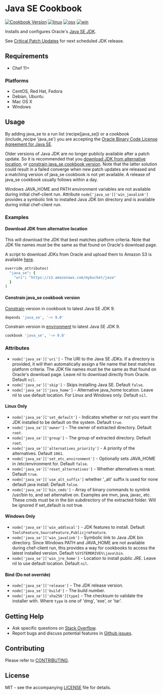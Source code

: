 # Java SE Cookbook

[![Cookbook Version](http://img.shields.io/cookbook/v/java_se.svg?style=flat-square)][cookbook]
[![linux](http://img.shields.io/travis/dhoer/chef-java_se/master.svg?label=linux&style=flat-square)][linux]
[![osx](http://img.shields.io/travis/dhoer/chef-java_se/macosx.svg?label=macosx&style=flat-square)][osx]
[![win](https://img.shields.io/appveyor/ci/dhoer/chef-java-se/master.svg?label=windows&style=flat-square)][win]

[cookbook]: https://supermarket.chef.io/cookbooks/java_se
[linux]: https://travis-ci.org/dhoer/chef-java_se
[osx]: https://travis-ci.org/dhoer/chef-java_se/branches
[win]: https://ci.appveyor.com/project/dhoer/chef-java-se 

Installs and configures Oracle's
[Java SE JDK](http://www.oracle.com/technetwork/java/javase/downloads/jdk9-downloads-3848520.html).

See [Critical Patch Updates](http://www.oracle.com/technetwork/topics/security/alerts-086861.html)
for next scheduled JDK release.

## Requirements

- Chef 11+

### Platforms

- CentOS, Red Hat, Fedora
- Debian, Ubuntu
- Mac OS X
- Windows

## Usage

By adding java_se to a run list (recipe[java_se]) or a cookbook
(include_recipe 'java_se') you are accepting the
[Oracle Binary Code License Agreement for Java SE](http://www.oracle.com/technetwork/java/javase/terms/license/index.html). 

Older versions of Java JDK are no longer publicly available
after a patch update. So it is recommended that you
[download JDK from alternative location](https://github.com/dhoer/chef-java_se#download-jdk-from-alternative-location),
or [constrain java_se cookbook version](https://github.com/dhoer/chef-java_se#constrain-java_se-cookbook-version).
Note that the latter solution could result in a failed converge when
new patch updates are released and a matching version of java_se
cookbook is not yet available.  A release of java_se cookbook usually
follows within a day.

Windows JAVA_HOME and PATH environment variables are not available
during initial chef-client run. Attribute
`node['java_se']['win_javalink']` provides a symbolic link to installed
Java JDK bin directory and is available during initial chef-client run.

### Examples

#### Download JDK from alternative location

This will download the JDK that best matches platform criteria. Note that JDK file names must be the
same as that found on Oracle's download page.

A script to download JDKs from Oracle and upload them to Amazon S3 is
available [here](https://github.com/dhoer/chef-java_se/wiki/Populate-S3-with-JDKs).

```ruby
override_attributes(
  "java_se": {
    "uri": "https://s3.amazonaws.com/mybucket/java"
  }
)
```

#### Constrain java_se cookbook version

[Constrain](https://docs.chef.io/cookbook_versions.html#constraints)
version in cookbook to latest Java SE JDK 9.

```ruby
depends 'java_se', '~> 9.0'
```

Constrain version in
[environment](https://docs.chef.io/cookbook_versions.html#environments)
to latest Java SE JDK 9.

```ruby
cookbook 'java_se', '~> 9.0'
```

### Attributes

- `node['java_se']['uri']` - The URI to the Java SE JDKs. If a directory is provided, it will then automatically
assign a file name that best matches platform criteria.  The JDK file names must be the same as that found on
Oracle's download page. Leave nil to download directly from Oracle. Default `nil`.
- `node['java_se']['skip']` - Skips installing Java SE. Default `false`.
- `node['java_se']['java_home']` - Alternative java_home location. Leave nil to use default location. For Linux
and Windows only. Default `nil`.

#### Linux Only
- `node['java_se']['set_default']` - Indicates whether or not you want the JDK installed to be default on the
system. Default `true`.                
- `node['java_se']['owner']` - The owner of extracted directory. Default `root`.
- `node['java_se']['group']` - The group of extracted directory. Default `root`.
- `node['java_se']['alternatives_priority']` - A priority of the alternatives. Default `1061`.
- `node['java_se']['set_etc_environment']` - Optionally sets JAVA_HOME in /etc/environment for. Default `false`.
- `node['java_se']['reset_alternatives']` - Whether alternatives is reset. Default `true`.  
- `node['java_se']['use_alt_suffix']` whether '_alt' suffix is used for none default java install. Default `false`.
- `node['java_se']['bin_cmds']` -  Array of binary commands to symlink /usr/bin to, and set alternative on.  Examples
are mvn, java, javac, etc. These cmds must be in the bin subdirectory of the extracted folder. Will be ignored if
set_default is not true.

#### Windows Only
- `node['java_se']['win_addlocal']` - JDK features to install. Default `ToolsFeature,SourceFeature,PublicjreFeature`.
- `node['java_se']['win_javalink']` - Symbolic link to Java JDK bin directory. Since Windows PATH and JAVA_HOME
are not available during chef-client run, this provides a way for cookbooks to access the latest installed
version. Default `%SYSTEMDRIVE%\java\bin`.
- `node['java_se']['win_jre_home']` - Location to install public JRE. Leave nil to use default location. Default `nil`.

#### Bind (Do not override) 
- `node['java_se']['release']` - The JDK release version.
- `node['java_se']['build']` - The build number.
- `node['java_se']['sha256'][type]` - The checksum to validate the installer with. Where `type` is one of 'dmg', 
'exe', or 'tar'.

## Getting Help

- Ask specific questions on
[Stack Overflow](http://stackoverflow.com/questions/tagged/chef+java).
- Report bugs and discuss potential features in
[Github issues](https://github.com/dhoer/chef-java_se/issues).

## Contributing

Please refer to
[CONTRIBUTING](https://github.com/dhoer/chef-java_se/blob/master/CONTRIBUTING.md).

## License

MIT - see the accompanying
[LICENSE](https://github.com/dhoer/chef-java_se/blob/master/LICENSE.md)
file for details.
